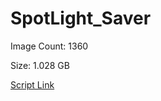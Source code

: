# SpotLight_Saver

Image Count: 1360

Size: 1.028 GB

[Script Link](https://github.com/liuyal/Archive/blob/master/Python/Utilities/Miscellaneous/spotlight_saver.py)